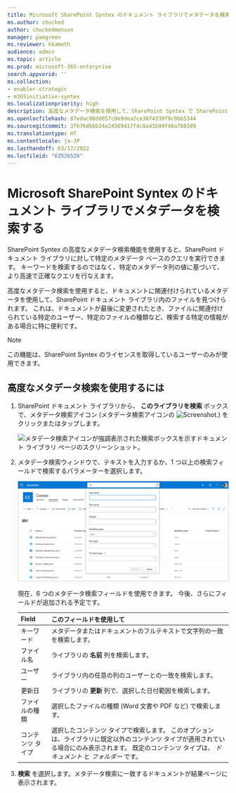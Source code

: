 ```yaml
---
title: Microsoft SharePoint Syntex のドキュメント ライブラリでメタデータを検索する
ms.author: chucked
author: chuckedmonson
manager: pamgreen
ms.reviewer: kkameth
audience: admin
ms.topic: article
ms.prod: microsoft-365-enterprise
search.appverid: ''
ms.collection:
- enabler-strategic
- m365initiative-syntex
ms.localizationpriority: high
description: 高度なメタデータ検索を使用して、SharePoint Syntex で SharePoint ドキュメント ライブラリ内のアイテムを検索する方法について説明します。
ms.openlocfilehash: 87edac08dd057c0e9dea2ce36f4339f9c0bb5344
ms.sourcegitcommit: 3fb76db6b34e24569417f4c8a41b99f46a780389
ms.translationtype: HT
ms.contentlocale: ja-JP
ms.lasthandoff: 03/17/2022
ms.locfileid: "63526528"
---
```

# <a name="search-for-metadata-in-document-libraries-in-microsoft-sharepoint-syntex"></a>Microsoft SharePoint Syntex のドキュメント ライブラリでメタデータを検索する

SharePoint Syntex の高度なメタデータ検索機能を使用すると、SharePoint ドキュメント ライブラリに対して特定のメタデータ ベースのクエリを実行できます。 キーワードを検索するのではなく、特定のメタデータ列の値に基づいて、より高速で正確なクエリを行なえます。

高度なメタデータ検索を使用すると、ドキュメントに関連付けられているメタデータを使用して、SharePoint ドキュメント ライブラリ内のファイルを見つけられます。 これは、ドキュメントが最後に変更されたとき、ファイルに関連付けられている特定のユーザー、特定のファイルの種類など、検索する特定の情報がある場合に特に便利です。

> [!NOTE]
> この機能は、SharePoint Syntex のライセンスを取得しているユーザーのみが使用できます。 

## <a name="to-use-advanced-metadata-search"></a>高度なメタデータ検索を使用するには

1. SharePoint ドキュメント ライブラリから、 **このライブラリを検索** ボックスで、メタデータ検索アイコン (メタデータ検索アイコンの ![Screenshot.](../media/content-understanding/metadata-search-icon.png)) をクリックまたはタップします。

    ![メタデータ検索アイコンが強調表示された検索ボックスを示すドキュメント ライブラリ ページのスクリーンショット。](../media/content-understanding/metadata-search-box.png)

2. メタデータ検索ウィンドウで、テキストを入力するか、1 つ以上の検索フィールドで検索するパラメーターを選択します。

    ![メタデータ検索ウィンドウを示すドキュメント ライブラリ ページのスクリーンショット。](../media/content-understanding/metadata-search-pane.png)

   現在、6 つのメタデータ検索フィールドを使用できます。 今後、さらにフィールドが追加される予定です。

   |Field    |このフィールドを使用して  |
   |---------|---------|
   |キーワード |メタデータまたはドキュメントのフルテキストで文字列の一致を検索します。 |
   |ファイル名     |ライブラリの **名前** 列を検索します。          |
   |ユーザー   |ライブラリ内の任意の列のユーザーとの一致を検索します。   |
   |更新日 |ライブラリの **更新** 列で、選択した日付範囲を検索します。         |
   |ファイルの種類     |選択したファイルの種類 (Word 文書や PDF など) で検索します。        |
   |コンテンツ タイプ  |選択したコンテンツ タイプで検索します。 このオプションは、ライブラリに既定以外のコンテンツ タイプが適用されている場合にのみ表示されます。 既定のコンテンツ タイプは、 *ドキュメント* と *フォルダー* です。        |

3. **検索** を選択します。メタデータ検索に一致するドキュメントが結果ページに表示されます。 
